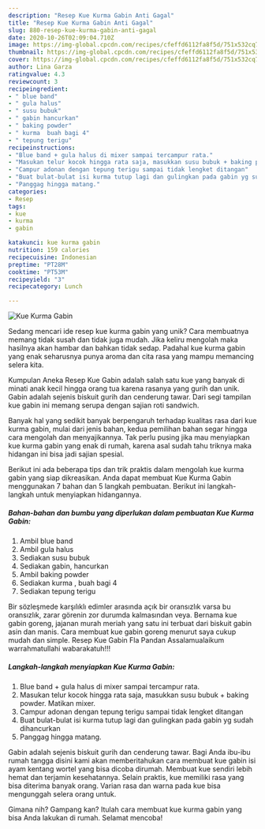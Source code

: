 ```yaml
---
description: "Resep Kue Kurma Gabin Anti Gagal"
title: "Resep Kue Kurma Gabin Anti Gagal"
slug: 880-resep-kue-kurma-gabin-anti-gagal
date: 2020-10-26T02:09:04.710Z
image: https://img-global.cpcdn.com/recipes/cfeffd6112fa8f5d/751x532cq70/kue-kurma-gabin-foto-resep-utama.jpg
thumbnail: https://img-global.cpcdn.com/recipes/cfeffd6112fa8f5d/751x532cq70/kue-kurma-gabin-foto-resep-utama.jpg
cover: https://img-global.cpcdn.com/recipes/cfeffd6112fa8f5d/751x532cq70/kue-kurma-gabin-foto-resep-utama.jpg
author: Lina Garza
ratingvalue: 4.3
reviewcount: 3
recipeingredient:
- " blue band"
- " gula halus"
- " susu bubuk"
- " gabin hancurkan"
- " baking powder"
- " kurma  buah bagi 4"
- " tepung terigu"
recipeinstructions:
- "Blue band + gula halus di mixer sampai tercampur rata."
- "Masukan telur kocok hingga rata saja, masukkan susu bubuk + baking powder. Matikan mixer."
- "Campur adonan dengan tepung terigu sampai tidak lengket ditangan"
- "Buat bulat-bulat isi kurma tutup lagi dan gulingkan pada gabin yg sudah dihancurkan"
- "Panggag hingga matang."
categories:
- Resep
tags:
- kue
- kurma
- gabin

katakunci: kue kurma gabin 
nutrition: 159 calories
recipecuisine: Indonesian
preptime: "PT28M"
cooktime: "PT53M"
recipeyield: "3"
recipecategory: Lunch

---
```



![Kue Kurma Gabin](https://img-global.cpcdn.com/recipes/cfeffd6112fa8f5d/751x532cq70/kue-kurma-gabin-foto-resep-utama.jpg)

Sedang mencari ide resep kue kurma gabin yang unik? Cara membuatnya memang tidak susah dan tidak juga mudah. Jika keliru mengolah maka hasilnya akan hambar dan bahkan tidak sedap. Padahal kue kurma gabin yang enak seharusnya punya aroma dan cita rasa yang mampu memancing selera kita.

Kumpulan Aneka Resep Kue Gabin adalah salah satu kue yang banyak di minati anak kecil hingga orang tua karena rasanya yang gurih dan unik. Gabin adalah sejenis biskuit gurih dan cenderung tawar. Dari segi tampilan kue gabin ini memang serupa dengan sajian roti sandwich.

Banyak hal yang sedikit banyak berpengaruh terhadap kualitas rasa dari kue kurma gabin, mulai dari jenis bahan, kedua pemilihan bahan segar hingga cara mengolah dan menyajikannya. Tak perlu pusing jika mau menyiapkan kue kurma gabin yang enak di rumah, karena asal sudah tahu triknya maka hidangan ini bisa jadi sajian spesial.


Berikut ini ada beberapa tips dan trik praktis dalam mengolah kue kurma gabin yang siap dikreasikan. Anda dapat membuat Kue Kurma Gabin menggunakan 7 bahan dan 5 langkah pembuatan. Berikut ini langkah-langkah untuk menyiapkan hidangannya.

<!--inarticleads1-->

##### Bahan-bahan dan bumbu yang diperlukan dalam pembuatan Kue Kurma Gabin:

1. Ambil  blue band
1. Ambil  gula halus
1. Sediakan  susu bubuk
1. Sediakan  gabin, hancurkan
1. Ambil  baking powder
1. Sediakan  kurma , buah bagi 4
1. Sediakan  tepung terigu


Bir sözleşmede karşılıklı edimler arasında açık bir oransızlık varsa bu oransızlık, zarar görenin zor durumda kalmasından veya. Bernama kue gabin goreng, jajanan murah meriah yang satu ini terbuat dari biskuit gabin asin dan manis. Cara membuat kue gabin goreng menurut saya cukup mudah dan simple. Resep Kue Gabin Fla Pandan Assalamualaikum warrahmatullahi wabarakatuh!!! 

<!--inarticleads2-->

##### Langkah-langkah menyiapkan Kue Kurma Gabin:

1. Blue band + gula halus di mixer sampai tercampur rata.
1. Masukan telur kocok hingga rata saja, masukkan susu bubuk + baking powder. Matikan mixer.
1. Campur adonan dengan tepung terigu sampai tidak lengket ditangan
1. Buat bulat-bulat isi kurma tutup lagi dan gulingkan pada gabin yg sudah dihancurkan
1. Panggag hingga matang.


Gabin adalah sejenis biskuit gurih dan cenderung tawar. Bagi Anda ibu-ibu rumah tangga disini kami akan memberitahukan cara membuat kue gabin isi ayam kentang wortel yang bisa dicoba dirumah. Membuat kue sendiri lebih hemat dan terjamin kesehatannya. Selain praktis, kue memiliki rasa yang bisa diterima banyak orang. Varian rasa dan warna pada kue bisa mengunggah selera orang untuk. 

Gimana nih? Gampang kan? Itulah cara membuat kue kurma gabin yang bisa Anda lakukan di rumah. Selamat mencoba!
